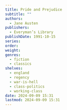 ```yaml
---
title: Pride and Prejudice
subtitle: ""
authors:
  - Jane Austen
publishers:
  - Everyman’s Library
publishDate: 1991-10-15
series: 
order: 
weight: 
genres:
  - fiction
  - classics
shelves:
  - england
  - regency
  - war-is-hell
  - class-politics
  - working-class
date: 2024-09-09 15:31
lastmod: 2024-09-09 15:31
---
```

